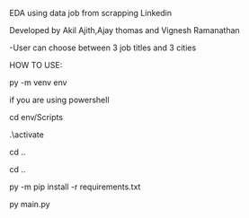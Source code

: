 EDA using data job from scrapping Linkedin

Developed by Akil Ajith,Ajay thomas and Vignesh Ramanathan 

-User can choose between 3 job titles and 3 cities

HOW TO USE:

 py -m venv env

 if you are using powershell

 cd env/Scripts

 .\activate

 cd ..

 cd ..
 
 py -m pip install -r requirements.txt

 py main.py
